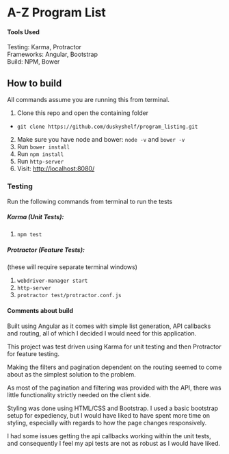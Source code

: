 # A-Z Program List

#### Tools Used

Testing: Karma, Protractor  
Frameworks: Angular, Bootstrap  
Build: NPM, Bower

## How to build

All commands assume you are running this from terminal.

1. Clone this repo and open the containing folder
  * `git clone https://github.com/duskyshelf/program_listing.git`
2. Make sure you have node and bower: `node -v` and `bower -v`  
3. Run `bower install`  
4. Run `npm install`  
5. Run `http-server`  
6. Visit: [http://localhost:8080/ ](http://localhost:8080/ )

### Testing

Run the following commands from terminal to run the tests

##### Karma (Unit Tests):  
1. `npm test`

##### Protractor (Feature Tests):
(these will require separate terminal windows)  
1. `webdriver-manager start`  
2. `http-server`  
3. `protractor test/protractor.conf.js`  

#### Comments about build

Built using Angular as it comes with simple list generation, API callbacks and routing, all of which I decided I would need for this application.

This project was test driven using Karma for unit testing and then Protractor for feature testing.  

Making the filters and pagination dependent on the routing seemed to come about as the simplest solution to the problem.  

As most of the pagination and filtering was provided with the API, there was little functionality strictly needed on the client side.  

Styling was done using HTML/CSS and Bootstrap. I used a basic bootstrap setup for expediency, but I would have liked to have spent more time on styling, especially with regards to how the page changes responsively.

I had some issues getting the api callbacks working within the unit tests, and consequently I feel my api tests are not as robust as I would have liked.
